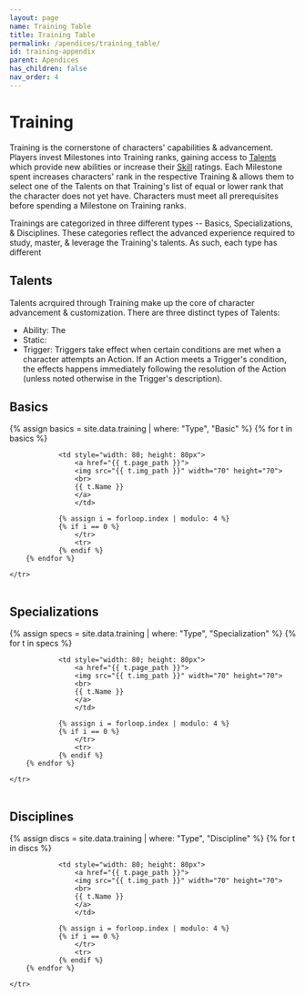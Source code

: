 ```yaml
---
layout: page
name: Training Table
title: Training Table
permalink: /apendices/training_table/
id: training-appendix
parent: Apendices
has_children: false
nav_order: 4
---
```



# Training
Training is the cornerstone of characters' capabilities & advancement.  Players invest Milestones into Training ranks, gaining access to [Talents](/characters/talents/) which provide new abilities or increase their [Skill](/no1_system/characters/skills/) ratings.  Each Milestone spent increases characters' rank in the respective Training & allows them to select one of the Talents on that Training's list of equal or lower rank that the character does not yet have.
Characters must meet all prerequisites before spending a Milestone on Training ranks.

Trainings are categorized in three different types -- Basics, Specializations, & Disciplines.  These categories reflect the advanced experience required to study, master, & leverage the Training's talents.  As such, each type has different 

## Talents
Talents acrquired through Training make up the core of character advancement & customization.  There are three distinct types of Talents:
- Ability: The 
- Static:
- Trigger: Triggers take effect when certain conditions are met when a character attempts an Action.  If an Action meets a Trigger's condition, the effects happens immediately following the resolution of the Action (unless noted otherwise in the Trigger's description).

## Basics

<table style="text-align: center;">
    <tr>
        {% assign basics = site.data.training | where: "Type", "Basic" %}
        {% for t in basics %}

                <td style="width: 80; height: 80px">
                    <a href="{{ t.page_path }}">
                    <img src="{{ t.img_path }}" width="70" height="70">
                    <br>
                    {{ t.Name }}
                    </a>
                    </td>
                
                {% assign i = forloop.index | modulo: 4 %}
                {% if i == 0 %}
                    </tr>
                    <tr>
                {% endif %}
        {% endfor %}

    </tr>

</table>

## Specializations

<table style="text-align: center;">
    <tr>
        {% assign specs = site.data.training | where: "Type", "Specialization" %}
        {% for t in specs %}

                <td style="width: 80; height: 80px">
                    <a href="{{ t.page_path }}">
                    <img src="{{ t.img_path }}" width="70" height="70">
                    <br>
                    {{ t.Name }}
                    </a>
                    </td>
                
                {% assign i = forloop.index | modulo: 4 %}
                {% if i == 0 %}
                    </tr>
                    <tr>
                {% endif %}
        {% endfor %}

    </tr>

</table>

## Disciplines

<table style="text-align: center;">
    <tr>
        {% assign discs = site.data.training | where: "Type", "Discipline" %}
        {% for t in discs %}

                <td style="width: 80; height: 80px">
                    <a href="{{ t.page_path }}">
                    <img src="{{ t.img_path }}" width="70" height="70">
                    <br>
                    {{ t.Name }}
                    </a>
                    </td>
                
                {% assign i = forloop.index | modulo: 4 %}
                {% if i == 0 %}
                    </tr>
                    <tr>
                {% endif %}
        {% endfor %}

    </tr>

</table>
